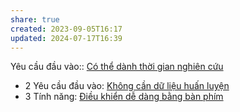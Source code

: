 ```yaml
---
share: true
created: 2023-09-05T16:17
updated: 2024-07-17T16:39
---
```

Yêu cầu đầu vào:: [Có thể dành thời gian nghiên cứu](./C%C3%B3%20th%E1%BB%83%20d%C3%A0nh%20th%E1%BB%9Di%20gian%20nghi%C3%AAn%20c%E1%BB%A9u.md)
- 2 Yêu cầu đầu vào: [Không cần dữ liệu huấn luyện](./Kh%C3%B4ng%20c%E1%BA%A7n%20d%E1%BB%AF%20li%E1%BB%87u%20hu%E1%BA%A5n%20luy%E1%BB%87n.md)
- 3 Tính năng: [Điều khiển dễ dàng bằng bàn phím](../3%20T%C3%ADnh%20n%C4%83ng/C%C3%A1ch%20nh%E1%BA%ADp%20li%E1%BB%87u/%C4%90i%E1%BB%81u%20khi%E1%BB%83n%20d%E1%BB%85%20d%C3%A0ng%20b%E1%BA%B1ng%20b%C3%A0n%20ph%C3%ADm.md)
